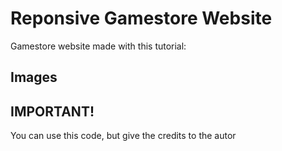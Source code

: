 # Reponsive Gamestore Website

Gamestore website made with this tutorial:

## Images



## IMPORTANT!

You can use this code, but give the credits to the autor
